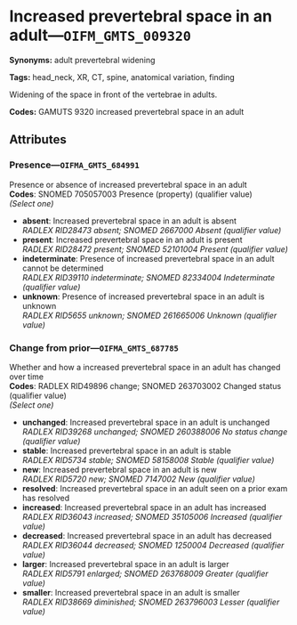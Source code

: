 # Increased prevertebral space in an adult—`OIFM_GMTS_009320`

**Synonyms:** adult prevertebral widening

**Tags:** head_neck, XR, CT, spine, anatomical variation, finding

Widening of the space in front of the vertebrae in adults.

**Codes:** GAMUTS 9320 increased prevertebral space in an adult

## Attributes

### Presence—`OIFMA_GMTS_684991`

Presence or absence of increased prevertebral space in an adult  
**Codes**: SNOMED 705057003 Presence (property) (qualifier value)  
*(Select one)*

- **absent**: Increased prevertebral space in an adult is absent  
_RADLEX RID28473 absent; SNOMED 2667000 Absent (qualifier value)_
- **present**: Increased prevertebral space in an adult is present  
_RADLEX RID28472 present; SNOMED 52101004 Present (qualifier value)_
- **indeterminate**: Presence of increased prevertebral space in an adult cannot be determined  
_RADLEX RID39110 indeterminate; SNOMED 82334004 Indeterminate (qualifier value)_
- **unknown**: Presence of increased prevertebral space in an adult is unknown  
_RADLEX RID5655 unknown; SNOMED 261665006 Unknown (qualifier value)_

### Change from prior—`OIFMA_GMTS_687785`

Whether and how a increased prevertebral space in an adult has changed over time  
**Codes**: RADLEX RID49896 change; SNOMED 263703002 Changed status (qualifier value)  
*(Select one)*

- **unchanged**: Increased prevertebral space in an adult is unchanged  
_RADLEX RID39268 unchanged; SNOMED 260388006 No status change (qualifier value)_
- **stable**: Increased prevertebral space in an adult is stable  
_RADLEX RID5734 stable; SNOMED 58158008 Stable (qualifier value)_
- **new**: Increased prevertebral space in an adult is new  
_RADLEX RID5720 new; SNOMED 7147002 New (qualifier value)_
- **resolved**: Increased prevertebral space in an adult seen on a prior exam has resolved  
- **increased**: Increased prevertebral space in an adult has increased  
_RADLEX RID36043 increased; SNOMED 35105006 Increased (qualifier value)_
- **decreased**: Increased prevertebral space in an adult has decreased  
_RADLEX RID36044 decreased; SNOMED 1250004 Decreased (qualifier value)_
- **larger**: Increased prevertebral space in an adult is larger  
_RADLEX RID5791 enlarged; SNOMED 263768009 Greater (qualifier value)_
- **smaller**: Increased prevertebral space in an adult is smaller  
_RADLEX RID38669 diminished; SNOMED 263796003 Lesser (qualifier value)_